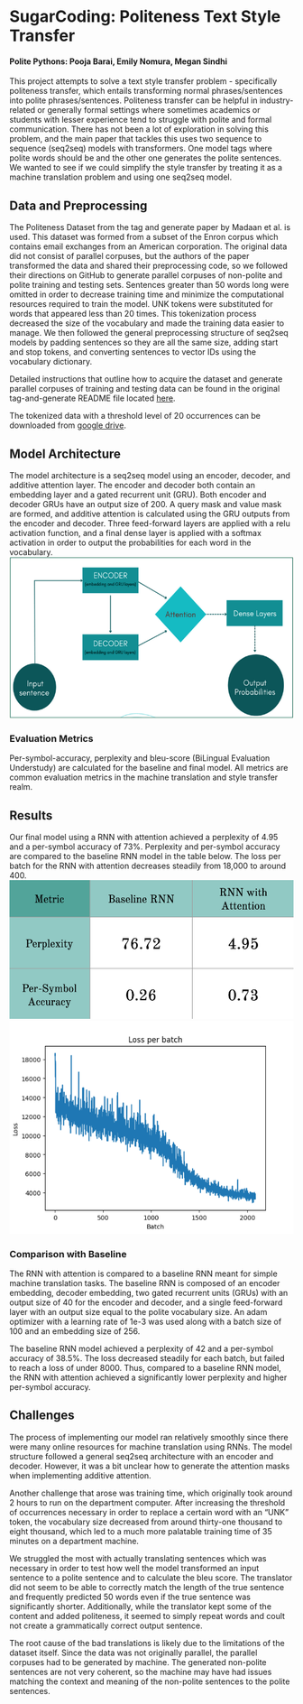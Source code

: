 # SugarCoding: Politeness Text Style Transfer
#### Polite Pythons: Pooja Barai, Emily Nomura, Megan Sindhi
This project attempts to solve a text style transfer problem - specifically politeness transfer, which entails transforming normal phrases/sentences into polite phrases/sentences. Politeness transfer can be helpful in industry-related or generally formal settings where sometimes academics or students with lesser experience tend to struggle with polite and formal communication. There has not been a lot of exploration in solving this problem, and the main paper that tackles this uses two sequence to sequence (seq2seq) models with transformers. One model tags where polite words should be and the other one generates the polite sentences. We wanted to see if we could simplify the style transfer by treating it as a machine translation problem and using one seq2seq model.
## Data and Preprocessing
The Politeness Dataset from the tag and generate paper by Madaan et al. is used. This dataset was formed from a subset of the Enron corpus which contains email exchanges from an American corporation. The original data did not consist of parallel corpuses, but the authors of the paper transformed the data and shared their preprocessing code, so we followed their directions on GitHub to generate parallel corpuses of non-polite and polite training and testing sets. Sentences greater than 50 words long were omitted in order to decrease training time and minimize the computational resources required to train the model. UNK tokens were substituted for words that appeared less than 20 times. This tokenization process decreased the size of the vocabulary and made the training data easier to manage. We then followed the general preprocessing structure of seq2seq models by padding sentences so they are all the same size, adding start and stop tokens, and converting sentences to vector IDs using the vocabulary dictionary.

Detailed instructions that outline how to acquire the dataset and generate parallel corpuses of training and testing data can be found in the original tag-and-generate README file located [here](https://github.com/emilynomura1/polite-pythons-DL/blob/master/tag-and-generate-README.md).

The tokenized data with a threshold level of 20 occurrences can be downloaded from [google drive](https://drive.google.com/drive/folders/1Md912QpVKOkr3i1HvTjb9tt9-Bqse3ci?usp=sharing).
## Model Architecture
The model architecture is a seq2seq model using an encoder, decoder, and additive attention layer. The encoder and decoder both contain an embedding layer and a gated recurrent unit (GRU). Both encoder and decoder GRUs have an output size of 200. A query mask and value mask are formed, and additive attention is calculated using the GRU outputs from the encoder and decoder. Three feed-forward layers are applied with a relu activation function, and a final dense layer is applied with a softmax activation in order to output the probabilities for each word in the vocabulary.
![Model Architecture](https://github.com/emilynomura1/polite-pythons-DL/blob/master/figures/architecture.png?raw=true)
### Evaluation Metrics
Per-symbol-accuracy, perplexity and bleu-score (BiLingual Evaluation Understudy) are calculated for the baseline and final model. All metrics are common evaluation metrics in the machine translation and style transfer realm.
## Results
Our final model using a RNN with attention achieved a perplexity of 4.95 and a per-symbol accuracy of 73%. Perplexity and per-symbol accuracy are compared to the baseline RNN model in the table below. The loss per batch for the RNN with attention decreases steadily from 18,000 to around 400.
![Evaluation Table](https://github.com/emilynomura1/polite-pythons-DL/blob/master/figures/eval-table.png?raw=true)
![Loss Per Batch](https://github.com/emilynomura1/polite-pythons-DL/blob/master/figures/finalrnnattention.png?raw=true)
### Comparison with Baseline
The RNN with attention is compared to a baseline RNN meant for simple machine translation tasks. The baseline RNN is composed of an encoder embedding, decoder embedding, two gated recurrent units (GRUs) with an output size of 40 for the encoder and decoder, and a single feed-forward layer with an output size equal to the polite vocabulary size. An adam optimizer with a learning rate of 1e-3 was used along with a batch size of 100 and an embedding size of 256. 

The baseline RNN model achieved a perplexity of 42 and a per-symbol accuracy of 38.5%. The loss decreased steadily for each batch, but failed to reach a loss of under 8000. Thus, compared to a baseline RNN model, the RNN with attention achieved a significantly lower perplexity and higher per-symbol accuracy.
## Challenges
The process of implementing our model ran relatively smoothly since there were many online resources for machine translation using RNNs. The model structure followed a general seq2seq architecture with an encoder and decoder. However, it was a bit unclear how to generate the attention masks when implementing additive attention.

Another challenge that arose was training time, which originally took around 2 hours to run on the department computer. After increasing the threshold of occurrences necessary in order to replace a certain word with an “UNK” token, the vocabulary size decreased from around thirty-one thousand to eight thousand, which led to a much more palatable training time of 35 minutes on a department machine.

We struggled the most with actually translating sentences which was necessary in order to test how well the model transformed an input sentence to a polite sentence and to calculate the bleu score. The translator did not seem to be able to correctly match the length of the true sentence and frequently predicted 50 words even if the true sentence was significantly shorter. Additionally, while the translator kept some of the content and added politeness, it seemed to simply repeat words and coult not create a grammatically correct output sentence.

The root cause of the bad translations is likely due to the limitations of the dataset itself. Since the data was not originally parallel, the parallel corpuses had to be generated by machine. The generated non-polite sentences are not very coherent, so the machine may have had issues matching the context and meaning of the non-polite sentences to the polite sentences.
